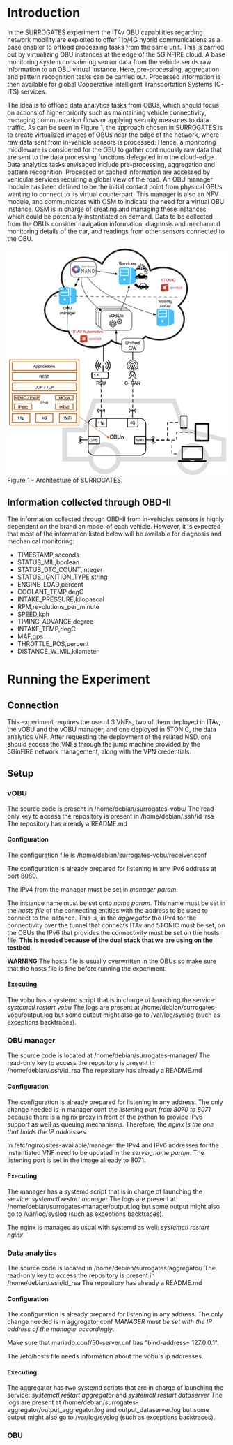 <!-- TITLE: Exploring SURROGATES VNFs -->

# Introduction
In the SURROGATES experiment the ITAv OBU capabilities regarding network mobility are exploited to offer 11p/4G hybrid communications as a base enabler to offload processing tasks from the same unit. This is carried out by virtualizing OBU instances at the edge of the 5GINFIRE cloud. A base monitoring system considering sensor data from the vehicle sends raw information to an OBU virtual instance. Here, pre-processing, aggregation and pattern recognition tasks can be carried out. Processed information is then available for global Cooperative Intelligent Transportation Systems (C-ITS) services.

The idea is to offload data analytics tasks from OBUs, which should focus on actions of higher priority such as maintaining vehicle connectivity, managing communication flows or applying security measures to data traffic. As can be seen in Figure 1, the approach chosen in SURROGATES is to create virtualized images of OBUs near the edge of the network, where raw data sent from in-vehicle sensors is processed. Hence, a monitoring middleware is considered for the OBU to gather continuously raw data that are sent to the data processing functions delegated into the cloud-edge. Data analytics tasks envisaged include pre-processing, aggregation and pattern recognition. Processed or cached information are accessed by vehicular services requiring a global view of the road. An OBU manager module has been defined to be the initial contact point from physical OBUs wanting to connect to its virtual counterpart. This manager is also an NFV module, and communicates with OSM to indicate the need for a virtual OBU instance. OSM is in charge of creating and managing these instances, which could be potentially instantiated on demand. Data to be collected from the OBUs consider navigation information, diagnosis and mechanical monitoring details of the car, and readings from other sensors connected to the OBU.

![Surr Architecture](/uploads/surrogates/surr-architecture.png "Surr Architecture")
Figure 1 - Architecture of SURROGATES.

## Information collected through OBD-II

The information collected through OBD-II from in-vehicles sensors is highly dependent on the brand an model of each vehicle. However, it is expected that most of the information listed below will be available for diagnosis and mechanical monitoring:
* TIMESTAMP,seconds	
* STATUS_MIL,boolean	
* STATUS_DTC_COUNT,integer	
* STATUS_IGNITION_TYPE,string	
* ENGINE_LOAD,percent	
* COOLANT_TEMP,degC	
* INTAKE_PRESSURE,kilopascal	
* RPM,revolutions_per_minute	
* SPEED,kph	
* TIMING_ADVANCE,degree	
* INTAKE_TEMP,degC	
* MAF,gps	
* THROTTLE_POS,percent	
* DISTANCE_W_MIL,kilometer

# Running the Experiment
## Connection
This experiment requires the use of 3 VNFs, two of them deployed in ITAv, the vOBU and the vOBU manager, and one deployed in 5TONIC, the data analytics VNF. After requesting the deployment of the related NSD, one should access the VNFs through the jump machine provided by the 5GinFIRE network management, along with the VPN credentials.
## Setup
### vOBU
The source code is present in /home/debian/surrogates-vobu/
The read-only key to access the repository is present in /home/debian/.ssh/id_rsa
The repository has already a README.md
#### Configuration
The configuration file is /home/debian/surrogates-vobu/receiver.conf

The configuration is already prepared for listening in any IPv6 address at port 8080.

The IPv4 from the manager must be set in *manager param*.

The instance name must be set onto *name param*. This name must be set in the *hosts file* of the connecting entities with the address to be used to connect to the instance. This is, in the *aggregator* the IPv4 for the connectivity over the tunnel that connects ITAv and 5TONIC must be set, on the OBUs the IPv6 that provides the connectivity must be set on the hosts file. **This is needed because of the dual stack that we are using on the testbed.**

**WARNING** The hosts file is usually overwritten in the OBUs so make sure that the hosts file is fine before running the experiment.
#### Executing
The vobu has a systemd script that is in charge of launching the service: *systemctl restart vobu*
The logs are present at /home/debian/surrogates-vobu/output.log but some output might also go to /var/log/syslog (such as exceptions backtraces).


### OBU manager
The source code is located at /home/debian/surrogates-manager/
The read-only key to access the repository is present in /home/debian/.ssh/id_rsa
The repository has already a README.md
#### Configuration
The configuration is already prepared for listening in any address. The only change needed is in manager.conf the *listening port from 8070 to 8071* because there is a nginx proxy in front of the python to provide IPv6 support as well as queuing mechanisms. Therefore, the *nginx is the one that holds the IP addresses*.

In /etc/nginx/sites-available/manager the IPv4 and IPv6 addresses for the instantiated VNF need to be updated in the *server_name param*. The listening port is set in the image already to 8071.
#### Executing
The manager has a systemd script that is in charge of launching the service: *systemctl restart manager*
The logs are present at /home/debian/surrogates-manager/output.log but some output might also go to /var/log/syslog (such as exceptions backtraces).

The nginx is managed as usual with systemd as well: *systemctl restart nginx*

### Data analytics
The source code is located in /home/debian/surrogates/aggregator/
The read-only key to access the repository is present in /home/debian/.ssh/id_rsa
The repository has already a README.md
#### Configuration
The configuration is already prepared for listening in any address. The only change needed is in aggregator.conf *MANAGER must be set with the IP address of the manager accordingly*.

Make sure that mariadb.conf/50-server.cnf has "bind-address= 127.0.0.1".

The /etc/hosts file needs information about the vobu's ip addresses.
#### Executing
The aggregator has two systemd scripts that are in charge of launching the service: *systemctl restart aggregator* and *systemctl restart dataserver*
The logs are present at /home/debian/surrogates-aggregator/output_aggregator.log and output_dataserver.log but some output might also go to /var/log/syslog (such as exceptions backtraces).

### OBU

